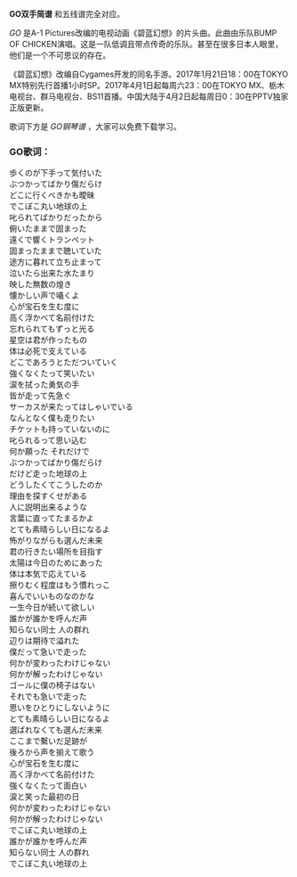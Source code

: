 

**GO双手简谱** 和五线谱完全对应。

_GO_ 是A-1 Pictures改编的电视动画《碧蓝幻想》的片头曲。此曲由乐队BUMP OF
CHICKEN演唱。这是一队低调且带点传奇的乐队。甚至在很多日本人眼里，他们是一个不可思议的存在。

《碧蓝幻想》改编自Cygames开发的同名手游。2017年1月21日18：00在TOKYO
MX特别先行首播1小时SP。2017年4月1日起每周六23：00在TOKYO
MX、栃木电视台、群马电视台、BS11首播。中国大陆于4月2日起每周日0：30在PPTV独家正版更新。

歌词下方是 _GO钢琴谱_ ，大家可以免费下载学习。

### GO歌词：

歩くのが下手って気付いた  
ぶつかってばかり傷だらけ  
どこに行くべきかも曖昧  
でこぼこ丸い地球の上  
叱られてばかりだったから  
俯いたままで固まった  
遠くで響くトランペット  
固まったままで聴いていた  
途方に暮れて立ち止まって  
泣いたら出来た水たまり  
映した無数の煌き  
懐かしい声で囁くよ  
心が宝石を生む度に  
高く浮かべて名前付けた  
忘れられてもずっと光る  
星空は君が作ったもの  
体は必死で支えている  
どこであろうとただついていく  
強くなくたって笑いたい  
涙を拭った勇気の手  
皆が走って先急ぐ  
サーカスが来たってはしゃいでいる  
なんとなく僕も走りたい  
チケットも持っていないのに  
叱られるって思い込む  
何か願った それだけで  
ぶつかってばかり傷だらけ  
だけど走った地球の上  
どうしたくてこうしたのか  
理由を探すくせがある  
人に説明出来るような  
言葉に直ってたまるかよ  
とても素晴らしい日になるよ  
怖がりながらも選んだ未来  
君の行きたい場所を目指す  
太陽は今日のためにあった  
体は本気で応えている  
擦りむく程度はもう慣れっこ  
喜んでいいものなのかな  
一生今日が続いて欲しい  
誰かが誰かを呼んだ声  
知らない同士 人の群れ  
辺りは期待で溢れた  
僕だって急いで走った  
何かが変わったわけじゃない  
何かが解ったわけじゃない  
ゴールに僕の椅子はない  
それでも急いで走った  
思いをひとりにしないように  
とても素晴らしい日になるよ  
選ばれなくても選んだ未来  
ここまで繋いだ足跡が  
後ろから声を揃えて歌う  
心が宝石を生む度に  
高く浮かべて名前付けた  
強くなくたって面白い  
涙と笑った最初の日  
何かが変わったわけじゃない  
何かが解ったわけじゃない  
でこぼこ丸い地球の上  
誰かが誰かを呼んだ声  
知らない同士 人の群れ  
でこぼこ丸い地球の上

